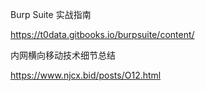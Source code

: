 Burp Suite 实战指南

https://t0data.gitbooks.io/burpsuite/content/

内网横向移动技术细节总结

https://www.njcx.bid/posts/O12.html
